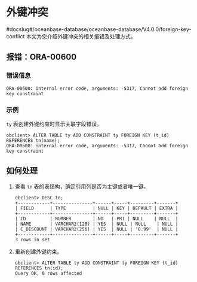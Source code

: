 # 外键冲突
#docslug#/oceanbase-database/oceanbase-database/V4.0.0/foreign-key-conflict
本文为您介绍外键冲突的相关报错及处理方式。

## 报错：ORA-00600

### 错误信息

```unknow
ORA-00600: internal error code, arguments: -5317, Cannot add foreign key constraint
```

### 示例

`ty` 表创建外键约束时显示关联字段错误。

```unknow
obclient> ALTER TABLE ty ADD CONSTRAINT ty FOREIGN KEY (t_id) REFERENCES tn(name);
ORA-00600: internal error code, arguments: -5317, Cannot add foreign key constraint
```

## 如何处理

1. 查看 `tn` 表的表结构，确定引用列是否为主键或者唯一键。

   ```unknow
   obclient> DESC tn;
   +------------+---------------+------+-----+---------+-------+
   | FIELD      | TYPE          | NULL | KEY | DEFAULT | EXTRA |
   +------------+---------------+------+-----+---------+-------+
   | ID         | NUMBER        | NO   | PRI | NULL    | NULL  |
   | NAME       | VARCHAR2(128) | YES  | NULL | NULL    | NULL |
   | C_DISCOUNT | VARCHAR2(256) | YES  | NULL | '0.99'  | NULL |
   +------------+---------------+------+-----+---------+-------+
   3 rows in set
   ```

2. 重新创建外键约束。

   ```unknow
   obclient> ALTER TABLE ty ADD CONSTRAINT ty FOREIGN KEY (t_id) REFERENCES tn(id);
   Query OK, 0 rows affected
   ```

